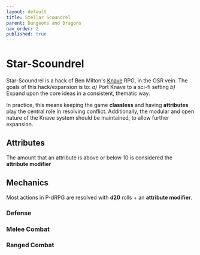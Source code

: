 ```yaml
---
layout: default
title: Stellar Scoundrel
parent: Dungeons and Dragons
nav_order: 2
published: true
---
```


# Star-Scoundrel
Star-Scoundrel is a hack of Ben Milton's [Knave](https://www.drivethrurpg.com/product/250888/Knave) RPG, in the OSR vein. The goals of this hack/expansion is to: 
*a)* Port Knave to a sci-fi setting
*b)* Expand upon the core ideas in a consistent, thematic way.

In practice, this means keeping the game __classless__ and having __attributes__ play the central role in resolving conflict. Additionally, the modular and open nature of the Knave system should be maintained, to allow further expansion.

## Attributes

The amount that an attribute is above or below 10 is considered the **attribute modifier**

## Mechanics
Most actions in P-dRPG are resolved with __d20__ rolls + an __attribute modifier__.

### Defense

### Melee Combat

### Ranged Combat
